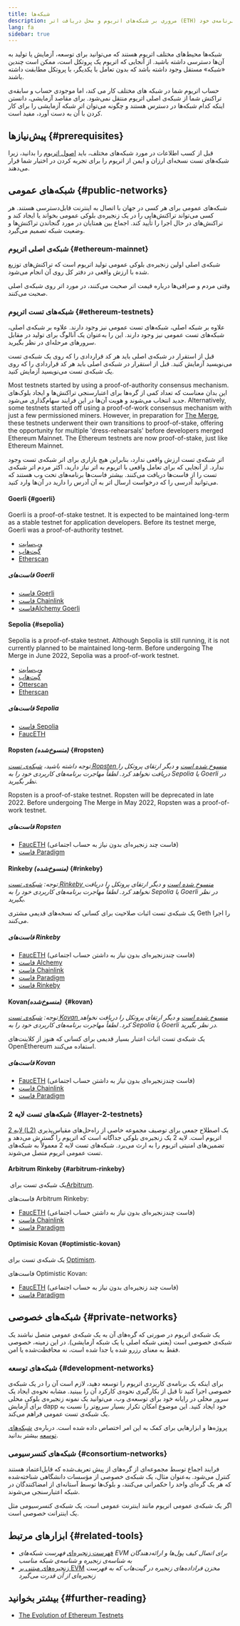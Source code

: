 ```yaml
---
title: شبکه‌ها
description: مروری بر شبکه‌های اتریوم و محل دریافت اتر (ETH) شبکه‌ی تست برای آزمایش برنامه‌ی خود.
lang: fa
sidebar: true
---
```


شبکه‌ها محیط‌های مختلف اتریوم هستند که می‌توانید برای توسعه، آزمایش یا تولید به آن‌ها دسترسی داشته باشید. از آنجایی که اتریوم یک پروتکل است، ممکن است چندین «شبکه» مستقل وجود داشته باشد که بدون تعامل با یکدیگر، با پروتکل مطابقت داشته باشند.

حساب اتریوم شما در شبکه های مختلف کار می کند، اما موجودی حساب و سابقه‌ی تراکنش شما از شبکه‌ی اصلی اتریوم منتقل نمی‌شود. برای مقاصد آزمایشی، دانستن اینکه کدام شبکه‌ها در دسترس هستند و چگونه می‌توان اتر شبکه آزمایشی را برای کار کردن با آن به دست آورد، مفید است.

## پیش‌نیازها {#prerequisites}

قبل از کسب اطلاعات در مورد شبکه‌های مختلف، باید [اصول اتریوم](/developers/docs/intro-to-ethereum/) را بدانید، زیرا شبکه‌های تست نسخه‌ای ارزان و ایمن از اتریوم را برای تجربه کردن در اختیار شما قرار می‌دهند.

## شبکه‌های عمومی {#public-networks}

شبکه‌های عمومی برای هر کسی در جهان با اتصال به اینترنت قابل‌دسترسی هستند. هر کسی می‌تواند تراکنش‌هایی را در یک زنجیره‌ی بلوکی عمومی بخواند یا ایجاد کند و تراکنش‌های در حال اجرا را تأیید کند. اجماع بین همتایان در مورد گنجاندن تراکنش‌ها و وضعیت شبکه تصمیم می‌گیرد.

### شبکه‌ی اصلی اتریوم {#ethereum-mainnet}

شبکه‌ی اصلی اولین زنجیره‌ی بلوکی عمومی تولید اتریوم است که تراکنش‌های توزیع شده با ارزش واقعی در دفتر کل روی آن انجام می‌شود.

وقتی مردم و صرافی‌ها درباره قیمت اتر صحبت می‌کنند، در مورد اتر روی شبکه‌ی اصلی صحبت می‌کنند.

### شبکه‌های تست اتریوم {#ethereum-testnets}

علاوه بر شبکه اصلی، شبکه‌های تست عمومی نیز وجود دارند. علاوه بر شبکه‌ی اصلی، شبکه‌های تست عمومی نیز وجود دارند. این را به‌عنوان یک آنالوگ برای تولید در مقابل سرورهای مرحله‌ای در نظر بگیرید.

قبل از استقرار در شبکه‌ی اصلی باید هر کد قراردادی را که روی یک شبکه‌ی تست می‌نویسید آزمایش کنید. قبل از استقرار در شبکه‌ی اصلی باید هر کد قراردادی را که روی یک شبکه‌ی تست می‌نویسید آزمایش کنید.

Most testnets started by using a proof-of-authority consensus mechanism. این بدان معناست که تعداد کمی از گره‌ها برای اعتبارسنجی تراکنش‌ها و ایجاد بلوک‌های جدید انتخاب می‌شوند و هویت آن‌ها در این فرایند سهام‌گذاری می‌شود. Alternatively, some testnets started off using a proof-of-work consensus mechanism with just a few permissioned miners. However, in preparation for [The Merge](/upgrades/merge), these testnets underwent their own transitions to proof-of-stake, offering the opportunity for multiple 'dress-rehearsals' before developers merged Ethereum Mainnet. The Ethereum testnets are now proof-of-stake, just like Ethereum Mainnet.

اتر شبکه‌ی تست ارزش واقعی ندارد، بنابراین هیچ بازاری برای اتر شبکه‌ی تست وجود ندارد. از آنجایی که برای تعامل واقعی با اتریوم به اتر نیاز دارید، اکثر مردم اتر شبکه‌ی تست را از فاست‌ها دریافت می‌کنند. بیشتر فاست‌ها برنامه‌های تحت وب هستند که می‌توانید آدرسی را که درخواست ارسال اتر به آن آدرس را دارید در آن‌ها وارد کنید.

#### Goerli {#goerli}

Goerli is a proof-of-stake testnet. It is expected to be maintained long-term as a stable testnet for application developers. Before its testnet merge, Goerli was a proof-of-authority testnet.

- [وب‌سایت](https://goerli.net/)
- [گیت‌هاب](https://github.com/goerli/testnet)
- [Etherscan](https://goerli.etherscan.io)

##### فاست‌های Goerli

- [فاست Goerli](https://faucet.goerli.mudit.blog/)
- [فاست Chainlink](https://faucets.chain.link/)
- [فاستAlchemy Goerli](https://goerlifaucet.com/)

#### Sepolia {#sepolia}

Sepolia is a proof-of-stake testnet. Although Sepolia is still running, it is not currently planned to be maintained long-term. Before undergoing The Merge in June 2022, Sepolia was a proof-of-work testnet.

- [وب‌سایت](https://sepolia.dev/)
- [گیت‌هاب](https://github.com/goerli/sepolia)
- [Otterscan](https://sepolia.otterscan.io/)
- [Etherscan](https://sepolia.etherscan.io)

##### فاست‌های Sepolia

- [فاست Sepolia](https://faucet.sepolia.dev/)
- [FaucETH](https://fauceth.komputing.org)

#### Ropsten _(منسوخ‌شده)_ {#ropsten}

_توجه داشته باشید، [شبکه‌ی تست Ropsten منسوخ شده است](https://github.com/ethereum/pm/issues/460) و دیگر ارتقای پروتکل را دریافت نخواهد کرد. لطفاً مهاجرت برنامه‌های کاربردی خود را به Sepolia یا Goerli در نظر بگیرید._

Ropsten is a proof-of-stake testnet. Ropsten will be deprecated in late 2022. Before undergoing The Merge in May 2022, Ropsten was a proof-of-work testnet.

##### فاست‌های Ropsten

- [FaucETH](https://fauceth.komputing.org) (فاست چند زنجیره‌ای بدون نیاز به حساب اجتماعی)
- [فاست Paradigm](https://faucet.paradigm.xyz/)

#### Rinkeby _(منسوخ‌شده)_ {#rinkeby}

_توجه: [شبکه‌ی تست Rinkeby منسوخ شده است](https://github.com/ethereum/pm/issues/460) و دیگر ارتقای پروتکل را دریافت نخواهد کرد. لطفاً مهاجرت برنامه‌های کاربردی خود را به Sepolia یا Goerli در نظر بگیرید._

یک شبکه‌ی تست اثبات صلاحیت برای کسانی که نسخه‌های قدیمی مشتری Geth را اجرا می‌کنند.

##### فاست‌های Rinkeby

- [FaucETH](https://fauceth.komputing.org) (فاست چندزنجیره‌ای بدون نیاز به داشتن حساب اجتماعی)
- [فاست Alchemy](https://RinkebyFaucet.com)
- [فاست Chainlink](https://faucets.chain.link/)
- [فاست Paradigm](https://faucet.paradigm.xyz/)
- [فاست Rinkeby](https://faucet.rinkeby.io/)

#### Kovan‏ _(منسوخ‌شده)_ {#kovan}

_توجه: [شبکه‌ی تست Kovan منسوخ شده است](https://github.com/ethereum/pm/issues/460) و دیگر ارتقای پروتکل را دریافت نخواهد کرد. لطفاً مهاجرت برنامه‌های کاربردی خود را به Sepolia یا Goerli در نظر بگیرید._

یک شبکه‌ی تست اثبات اعتبار بسیار قدیمی برای کسانی که هنوز از کلاینت‌های OpenEthereum استفاده می‌کنند.

##### فاست‌های Kovan

- [FaucETH](https://fauceth.komputing.org) (فاست چندزنجیره‌ای بدون نیاز به داشتن حساب اجتماعی)
- [فاست Chainlink](https://faucets.chain.link/)
- [فاست Paradigm](https://faucet.paradigm.xyz/)

### شبکه‌های تست لایه 2 {#layer-2-testnets}

[لایه 2 (L2)](/layer-2/) یک اصطلاح جمعی برای توصیف مجموعه خاصی از راه‌حل‌های مقیاس‌پذیری اتریوم است. لایه 2 یک زنجیره‌‌ی بلوکی جداگانه است که اتریوم را گسترش می‌دهد و تضمین‌های امنیتی اتریوم را به ارث می‌برد. شبکه‌های تست لایه 2 معمولاً به شبکه‌های تست عمومی اتریوم متصل می‌شوند.

#### Arbitrum Rinkeby {#arbitrum-rinkeby}

یک شبکه‌ی تست برای [‏Arbitrum](https://arbitrum.io/).

فاست‌های Arbitrum Rinkeby:

- [FaucETH](https://fauceth.komputing.org) (فاست چندزنجیره‌ای بدون نیاز به داشتن حساب اجتماعی)
- [فاست Chainlink](https://faucets.chain.link/)
- [فاست Paradigm](https://faucet.paradigm.xyz/)

#### Optimisic Kovan {#optimistic-kovan}

یک شبکه‌ی تست برای [Optimism](https://www.optimism.io/).

فاست‌های Optimistic Kovan:

- [FaucETH](https://fauceth.komputing.org) (فاست چند زنجیره‌ای بدون نیاز به حساب اجتماعی)
- [فاست Paradigm](https://faucet.paradigm.xyz/)

## شبکه‌های خصوصی {#private-networks}

یک شبکه‌ی اتریوم در صورتی که گره‌های آن به یک شبکه‌ی عمومی متصل نباشند یک شبکه‌ی خصوصی است (یعنی شبکه اصلی یا یک شبکه آزمایشی). در این زمینه، خصوصی فقط به معنای رزرو شده یا جدا شده است، نه محافظت‌شده یا امن.

### شبکه‌های توسعه {#development-networks}

برای اینکه یک برنامه‌ی کاربردی اتریوم را توسعه دهید، لازم است آن را در یک شبکه‌ی خصوصی اجرا کنید تا قبل از بکارگیری نحوه‌ی کارکرد آن را ببینید. مشابه نحوه‌ی ایجاد یک سرور محلی در رایانه خود برای توسعه‌ی وب، می‌توانید یک نمونه زنجیره‌ی بلوکی محلی برای آزمایش dapp خود ایجاد کنید. این موضوع امکان تکرار بسیار سریع‌تر را نسبت به یک شبکه‌ی تست عمومی فراهم می‌کند.

پروژه‌ها و ابزارهایی برای کمک به این امر اختصاص داده شده است. درباره‌ی [شبکه‌های توسعه](/developers/docs/development-networks/) بیشتر بدانید.

### شبکه‌های کنسرسیومی {#consortium-networks}

فرایند اجماع توسط مجموعه‌ای از گره‌های از پیش تعریف‌شده که قابل‌اعتماد هستند کنترل می‌شود. به‌عنوان مثال، یک شبکه‌ی خصوصی از مؤسسات دانشگاهی شناخته‌شده که هر یک گره‌ای واحد را حکمرانی می‌کنند، و بلوک‌ها توسط آستانه‌ای از امضاکنندگان در شبکه اعتبارسنجی می‌شوند.

اگر یک شبکه‌ی عمومی اتریوم مانند اینترنت عمومی است، یک شبکه‌ی کنسرسیومی مثل یک اینترانت خصوصی است.

## ابزارهای مرتبط {#related-tools}

- [فهرست زنجیره‌ای](https://chainlist.org/) _فهرست شبکه‌های EVM برای اتصال کیف پول‌ها و ارائه‌دهندگان به شناسه‌ی زنجیره و شناسه‌ی شبکه مناسب_
- [زنجیره‌های مبتنی بر EVM](https://github.com/ethereum-lists/chains) _مخزن فراداده‌های زنجیره در گیت‌هاب که به فهرست زنجیره‌ای از آن قدرت می‌گیرد_

## بیشتر بخوانید {#further-reading}

- [The Evolution of Ethereum Testnets](https://etherworld.co/2022/08/19/the-evolution-of-ethereum-testnet/)
